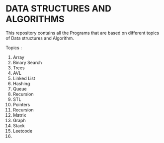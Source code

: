 # DATA STRUCTURES AND ALGORITHMS
This repository contains all the Programs that are based on different topics of Data structures and Algorithm.

Topics :
1) Array
2) Binary Search 
3) Trees
4) AVL
5) Linked List
6) Hashing
7) Queue
8) Recursion
9) STL
10) Pointers
11) Recursion
12) Matrix
13) Graph
14) Stack
15) Leetcode
16) 

